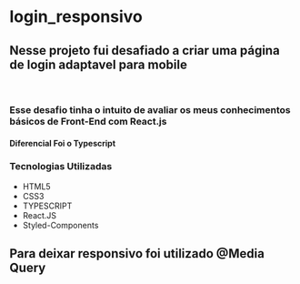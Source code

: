 # login_responsivo

## Nesse projeto fui desafiado a criar uma  página de login adaptavel para mobile 
<br>


### Esse desafio tinha o intuito de avaliar os meus conhecimentos básicos de Front-End com React.js

#### Diferencial Foi o Typescript
### Tecnologias Utilizadas

<ul>
<li>
HTML5
</li>
<li>
CSS3
</li>
<li>
TYPESCRIPT
</li>
<li>
React.JS
</li>
<li>
Styled-Components
</li>
</ul>

## Para deixar responsivo foi utilizado @Media Query
